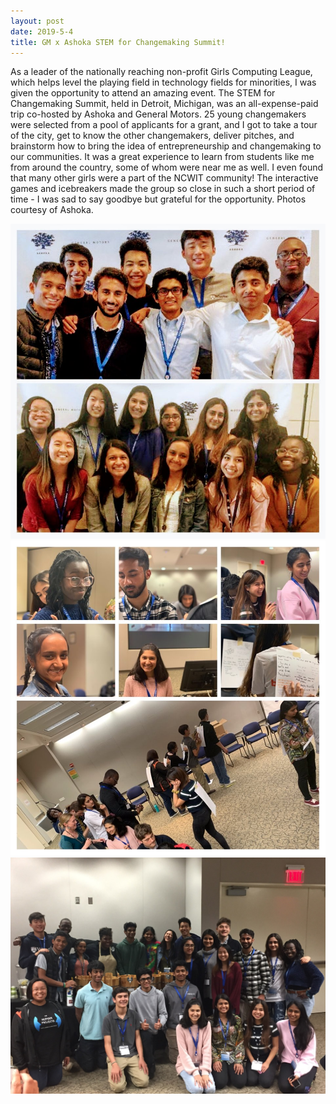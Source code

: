 ```yaml
---
layout: post
date: 2019-5-4
title: GM x Ashoka STEM for Changemaking Summit!
---
```


As a leader of the nationally reaching non-profit Girls Computing League, which helps level the playing field in technology fields for minorities, I was given the opportunity to attend an amazing event. The STEM for Changemaking Summit, held in Detroit, Michigan, was an all-expense-paid trip co-hosted by Ashoka and General Motors. 25 young changemakers were selected from a pool of applicants for a grant, and I got to take a tour of the city, get to know the other changemakers, deliver pitches, and brainstorm how to bring the idea of entrepreneurship and changemaking to our communities. It was a great experience to learn from students like me from around the country, some of whom were near me as well. I even found that many other girls were a part of the NCWIT community! The interactive games and icebreakers made the group so close in such a short period of time - I was sad to say goodbye but grateful for the opportunity. Photos courtesy of Ashoka.

<img src = "/assets/images/changemakingsummit/ashoka1.jpg" alt = "">
<img src = "/assets/images/changemakingsummit/ashoka2.jpg" alt = "">
<img src = "/assets/images/changemakingsummit/ashoka3.jpg" alt = "">
